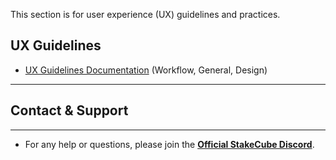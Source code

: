 This section is for user experience (UX) guidelines and practices.

## UX Guidelines
* [UX Guidelines Documentation](https://github.com/stakecube/UX/blob/main/UX-Guidelines.md) (Workflow, General, Design)
***

## Contact & Support
***
* For any help or questions, please join the [**Official StakeCube Discord**](https://discord.gg/xnfJ9VG2zV).
